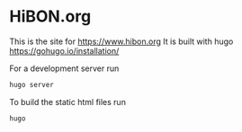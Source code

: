# HiBON.org

This is the site for https://www.hibon.org
It is built with hugo https://gohugo.io/installation/

For a development server run
```bash
hugo server
```

To build the static html files run
```bash
hugo
```
